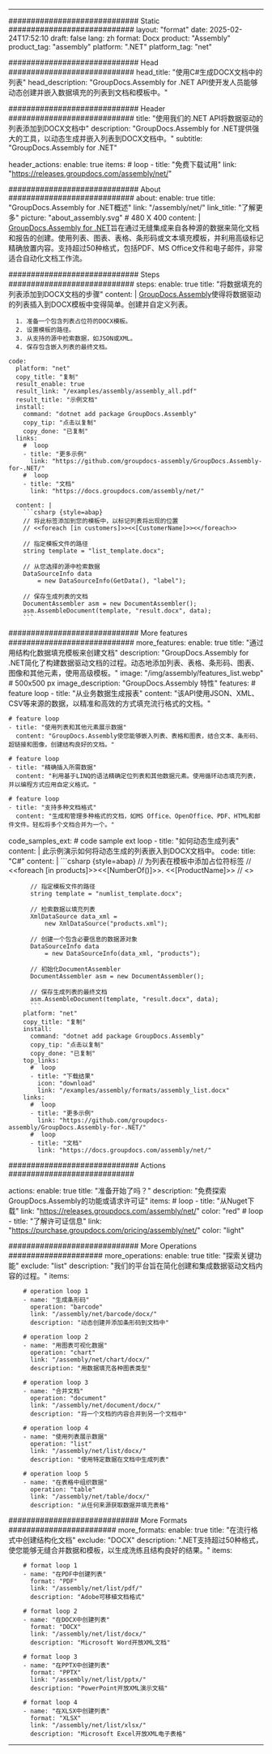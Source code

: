 



---
############################# Static ############################
layout: "format"
date:  2025-02-24T17:52:10
draft: false
lang: zh
format: Docx
product: "Assembly"
product_tag: "assembly"
platform: ".NET"
platform_tag: "net"

############################# Head ############################
head_title: "使用C#生成DOCX文档中的列表"
head_description: "GroupDocs.Assembly for .NET API使开发人员能够动态创建并嵌入数据填充的列表到文档和模板中。"

############################# Header ############################
title: "使用我们的.NET API将数据驱动的列表添加到DOCX文档中" 
description: "GroupDocs.Assembly for .NET提供强大的工具，以动态生成并嵌入列表到DOCX文档中。"
subtitle: "GroupDocs.Assembly for .NET" 

header_actions:
  enable: true
  items:
    #  loop
    - title: "免费下载试用"
      link: "https://releases.groupdocs.com/assembly/net/"
      
############################# About ############################
about:
    enable: true
    title: "GroupDocs.Assembly for .NET概述"
    link: "/assembly/net/"
    link_title: "了解更多"
    picture: "about_assembly.svg" # 480 X 400
    content: |
       [GroupDocs.Assembly for .NET](/assembly/net/)旨在通过无缝集成来自各种源的数据来简化文档和报告的创建。使用列表、图表、表格、条形码或文本填充模板，并利用高级标记精确放置内容。支持超过50种格式，包括PDF、MS Office文件和电子邮件，非常适合自动化文档工作流。

############################# Steps ############################
steps:
    enable: true
    title: "将数据填充的列表添加到DOCX文档的步骤"
    content: |
      [GroupDocs.Assembly](/assembly/net/)使得将数据驱动的列表插入到DOCX模板中变得简单。创建并自定义列表。
      
      1. 准备一个包含列表占位符的DOCX模板。
      2. 设置模板的路径。
      3. 从支持的源中检索数据，如JSON或XML。
      4. 保存包含嵌入列表的最终文档。
   
    code:
      platform: "net"
      copy_title: "复制"
      result_enable: true
      result_link: "/examples/assembly/assembly_all.pdf"
      result_title: "示例文档"
      install:
        command: "dotnet add package GroupDocs.Assembly"
        copy_tip: "点击以复制"
        copy_done: "已复制"
      links:
        #  loop
        - title: "更多示例"
          link: "https://github.com/groupdocs-assembly/GroupDocs.Assembly-for-.NET/"
        #  loop
        - title: "文档"
          link: "https://docs.groupdocs.com/assembly/net/"
          
      content: |
        ```csharp {style=abap}
        // 将此标签添加到您的模板中，以标记列表将出现的位置
        // <<foreach [in customers]>><<[CustomerName]>><</foreach>>

        // 指定模板文件的路径
        string template = "list_template.docx";

        // 从您选择的源中检索数据
        DataSourceInfo data 
            = new DataSourceInfo(GetData(), "label");

        // 保存生成列表的文档
        DocumentAssembler asm = new DocumentAssembler();
        asm.AssembleDocument(template, "result.docx", data);
        ```            

############################# More features ############################
more_features:
  enable: true
  title: "通过用结构化数据填充模板来创建文档"
  description: "GroupDocs.Assembly for .NET简化了构建数据驱动文档的过程。动态地添加列表、表格、条形码、图表、图像和其他元素，使用高级模板。"
  image: "/img/assembly/features_list.webp" # 500x500 px
  image_description: "GroupDocs.Assembly 特性"
  features:
    # feature loop
    - title: "从业务数据生成报表"
      content: "该API使用JSON、XML、CSV等来源的数据，以精准和高效的方式填充流行格式的文档。"

    # feature loop
    - title: "使用列表和其他元素展示数据"
      content: "GroupDocs.Assembly使您能够嵌入列表、表格和图表，结合文本、条形码、超链接和图像，创建结构良好的文档。"

    # feature loop
    - title: "精确插入所需数据"
      content: "利用基于LINQ的语法精确定位列表和其他数据元素。使用循环动态填充列表，并以编程方式应用自定义格式。"

    # feature loop
    - title: "支持多种文档格式"
      content: "生成和管理多种格式的文档，如MS Office、OpenOffice、PDF、HTML和邮件文件。轻松将多个文档合并为一个。"
      
  code_samples_ext:
    # code sample ext loop
    - title: "如何动态生成列表"
      content: |
        此示例演示如何将动态生成的列表嵌入到DOCX文档中。
      code:
        title: "C#"
        content: |
          ```csharp {style=abap}
          // 为列表在模板中添加占位符标签
          // <<foreach [in products]>><<[NumberOf()]>>. <<[ProductName]>>
          // <</foreach>>

          // 指定模板文件的路径
          string template = "numlist_template.docx";

          // 检索数据以填充列表
          XmlDataSource data_xml =
              new XmlDataSource("products.xml");

          // 创建一个包含必要信息的数据源对象
          DataSourceInfo data 
              = new DataSourceInfo(data_xml, "products");

          // 初始化DocumentAssembler
          DocumentAssembler asm = new DocumentAssembler();

          // 保存生成列表的最终文档
          asm.AssembleDocument(template, "result.docx", data);
          ```
        platform: "net"
        copy_title: "复制"
        install:
          command: "dotnet add package GroupDocs.Assembly"
          copy_tip: "点击以复制"
          copy_done: "已复制"
        top_links:
          #  loop
          - title: "下载结果"
            icon: "download"
            link: "/examples/assembly/formats/assembly_list.docx"
        links:
          #  loop
          - title: "更多示例"
            link: "https://github.com/groupdocs-assembly/GroupDocs.Assembly-for-.NET/"
          #  loop
          - title: "文档"
            link: "https://docs.groupdocs.com/assembly/net/"
            

            


############################# Actions ############################

actions:
  enable: true
  title: "准备开始了吗？"
  description: "免费探索GroupDocs.Assembly的功能或请求许可证"
  items:
    #  loop
    - title: "从Nuget下载"
      link: "https://releases.groupdocs.com/assembly/net/"
      color: "red"
        #  loop
    - title: "了解许可证信息"
      link: "https://purchase.groupdocs.com/pricing/assembly/net/"
      color: "light"


############################# More Operations #####################
more_operations:
    enable: true
    title: "探索关键功能"
    exclude: "list"
    description: "我们的平台旨在简化创建和集成数据驱动文档内容的过程。"
    items: 
          
        # operation loop 1
        - name: "生成条形码"
          operation: "barcode"
          link: "/assembly/net/barcode/docx/"
          description: "动态创建并添加条形码到文档中"

        # operation loop 2
        - name: "用图表可视化数据"
          operation: "chart"
          link: "/assembly/net/chart/docx/"
          description: "用数据填充各种图表类型"

        # operation loop 3
        - name: "合并文档"
          operation: "document"
          link: "/assembly/net/document/docx/"
          description: "将一个文档的内容合并到另一个文档中"

        # operation loop 4
        - name: "使用列表展示数据"
          operation: "list"
          link: "/assembly/net/list/docx/"
          description: "使用特定数据在文档中生成列表"

        # operation loop 5
        - name: "在表格中组织数据"
          operation: "table"
          link: "/assembly/net/table/docx/"
          description: "从任何来源获取数据并填充表格"
         
          
############################# More Formats ########################
more_formats:
    enable: true
    title: "在流行格式中创建结构化文档"
    exclude: "DOCX"
    description: ".NET支持超过50种格式，使您能够无缝合并数据和模板，以生成洗练且结构良好的结果。"
    items: 
          
        # format loop 1
        - name: "在PDF中创建列表"
          format: "PDF"
          link: "/assembly/net/list/pdf/"
          description: "Adobe可移植文档格式"
          
        # format loop 2
        - name: "在DOCX中创建列表"
          format: "DOCX"
          link: "/assembly/net/list/docx/"
          description: "Microsoft Word开放XML文档"
          
        # format loop 3
        - name: "在PPTX中创建列表"
          format: "PPTX"
          link: "/assembly/net/list/pptx/"
          description: "PowerPoint开放XML演示文稿"
          
        # format loop 4
        - name: "在XLSX中创建列表"
          format: "XLSX"
          link: "/assembly/net/list/xlsx/"
          description: "Microsoft Excel开放XML电子表格"


          

---